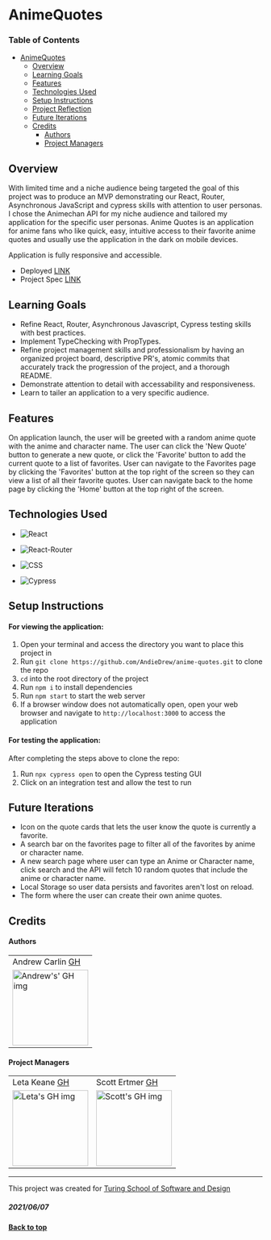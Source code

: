 # AnimeQuotes

### Table of Contents
- [AnimeQuotes](#AnimeQuotes)
  - [Overview](#overview)
  - [Learning Goals](#learning-goals)
  - [Features](#features)
  - [Technologies Used](#technologies-used)
  - [Setup Instructions](#setup-instructions)
  - [Project Reflection](#project-reflection-and-individual-learning-goals)
  - [Future Iterations](#future-iterations)
  - [Credits](#credits)
      - [Authors](#authors)
      - [Project Managers](#project-managers)

## Overview

With limited time and a niche audience being targeted the goal of this project was to produce an MVP demonstrating our React, Router, Asynchronous JavaScript and cypress skills with attention to user personas. I chose the Animechan API for my niche audience and tailored my application for the specific user personas. Anime Quotes is an application for anime fans who like quick, easy, intuitive access to their favorite anime quotes and usually use the application in the dark on mobile devices.

Application is fully responsive and accessible.

- Deployed [LINK](AnimeQuotes.surge.sh)
- Project Spec [LINK](https://frontend.turing.edu/projects/module-3/niche-audience.html)

## Learning Goals

- Refine React, Router, Asynchronous Javascript, Cypress testing skills with best practices.
- Implement TypeChecking with PropTypes.
- Refine project management skills and professionalism by having an organized project board, descriptive PR's, atomic commits that accurately track the progression of the project, and a thorough README.
- Demonstrate attention to detail with accessability and responsiveness.
- Learn to tailer an application to a very specific audience.

## Features

On application launch, the user will be greeted with a random anime quote with the anime and character name. The user can click the 'New Quote' button to generate a new quote, or click the 'Favorite' button to add the current quote to a list of favorites. User can navigate to the Favorites page by clicking the 'Favorites' button at the top right of the screen so they can view a list of all their favorite quotes. User can navigate back to the home page by clicking the 'Home' button at the top right of the screen.

## Technologies Used
* ![React](https://img.shields.io/badge/react%20-%2320232a.svg?&style=for-the-badge&logo=react&logoColor=%2361DAFB)

* ![React-Router](https://img.shields.io/badge/React_Router-CA4245?style=for-the-badge&logo=react-router&logoColor=white)

* ![CSS](https://img.shields.io/badge/css3%20-%231572B6.svg?&style=for-the-badge&logo=css3&logoColor=white)

* ![Cypress](https://img.shields.io/badge/cypress-04C38E.svg?&style=for-the-badge&logo=cypress&logoColor=white)

## Setup Instructions
#### For viewing the application:
1. Open your terminal and access the directory you want to place this project in
2. Run `git clone https://github.com/AndieDrew/anime-quotes.git` to clone the repo
3. `cd` into the root directory of the project
4. Run `npm i` to install dependencies
5. Run `npm start` to start the web server
6. If a browser window does not automatically open, open your web browser and navigate to `http://localhost:3000` to access the application

#### For testing the application:
After completing the steps above to clone the repo:  
1. Run `npx cypress open` to open the Cypress testing GUI
2. Click on an integration test and allow the test to run


## Future Iterations

- Icon on the quote cards that lets the user know the quote is currently a favorite.
- A search bar on the favorites page to filter all of the favorites by anime or character name.
- A new search page where user can type an Anime or Character name, click search and the API will fetch 10 random quotes that include the anime or character name.
- Local Storage so user data persists and favorites aren't lost on reload.
- The form where the user can create their own anime quotes.

## Credits
#### Authors
<table>
  <tr>
    <td> Andrew Carlin <a href="https://github.com/AndieDrew">GH</td>
  </tr>
  <td>
     <img src="https://avatars.githubusercontent.com/u/27929330?v=4" alt="Andrew's' GH img"
  width="150" height="auto" />
  </td>  
</table>

#### Project Managers
<table>
  <tr>
    <td> Leta Keane <a href="https://github.com/letakeane">GH</td>
    <td> Scott Ertmer <a href="https://github.com/sertmer">GH</td>
  </tr>
  <td>
    <img src="https://avatars.githubusercontent.com/u/22563791?v=4" alt="Leta's GH img"
 width="150" height="auto" />
 </td>
  <td>
    <img src="https://avatars.githubusercontent.com/u/49926352?v=4" alt="Scott's GH img"
 width="150" height="auto" />
 </td>
</table>

**************************************************************************
This project was created for [Turing School of Software and Design](https://turing.io/)
##### 2021/06/07
**[Back to top](#table-of-contents)**